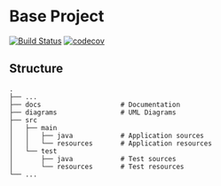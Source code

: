 
# Base Project
[![Build Status](https://travis-ci.org/hoho87515/BaseProject.svg?branch=master)](https://travis-ci.orghoho87515/BaseProject)
[![codecov](https://codecov.io/gh/hoho87515/BaseProject/branch/master/graph/badge.svg)](https://codecov.io/gh/hoho87515/BaseProject)

## Structure
```
.
├── ...
├── docs                    # Documentation
├── diagrams                # UML Diagrams
├── src
│   ├── main
│   │   ├── java            # Application sources
│   │   └── resources       # Application resources
│   └── test
│       ├── java            # Test sources
│       └── resources       # Test resources
└── ...
```
